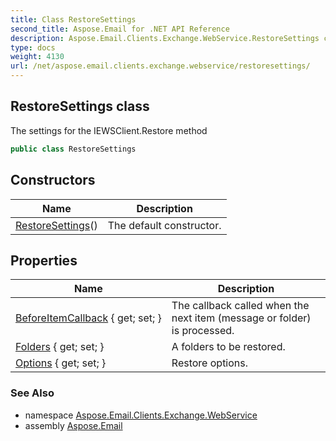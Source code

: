 ```yaml
---
title: Class RestoreSettings
second_title: Aspose.Email for .NET API Reference
description: Aspose.Email.Clients.Exchange.WebService.RestoreSettings class. The settings for the IEWSClient.Restore method
type: docs
weight: 4130
url: /net/aspose.email.clients.exchange.webservice/restoresettings/
---
```

## RestoreSettings class

The settings for the IEWSClient.Restore method

```csharp
public class RestoreSettings
```

## Constructors

| Name | Description |
| --- | --- |
| [RestoreSettings](restoresettings/)() | The default constructor. |

## Properties

| Name | Description |
| --- | --- |
| [BeforeItemCallback](../../aspose.email.clients.exchange.webservice/restoresettings/beforeitemcallback/) { get; set; } | The callback called when the next item (message or folder) is processed. |
| [Folders](../../aspose.email.clients.exchange.webservice/restoresettings/folders/) { get; set; } | A folders to be restored. |
| [Options](../../aspose.email.clients.exchange.webservice/restoresettings/options/) { get; set; } | Restore options. |

### See Also

* namespace [Aspose.Email.Clients.Exchange.WebService](../../aspose.email.clients.exchange.webservice/)
* assembly [Aspose.Email](../../)


